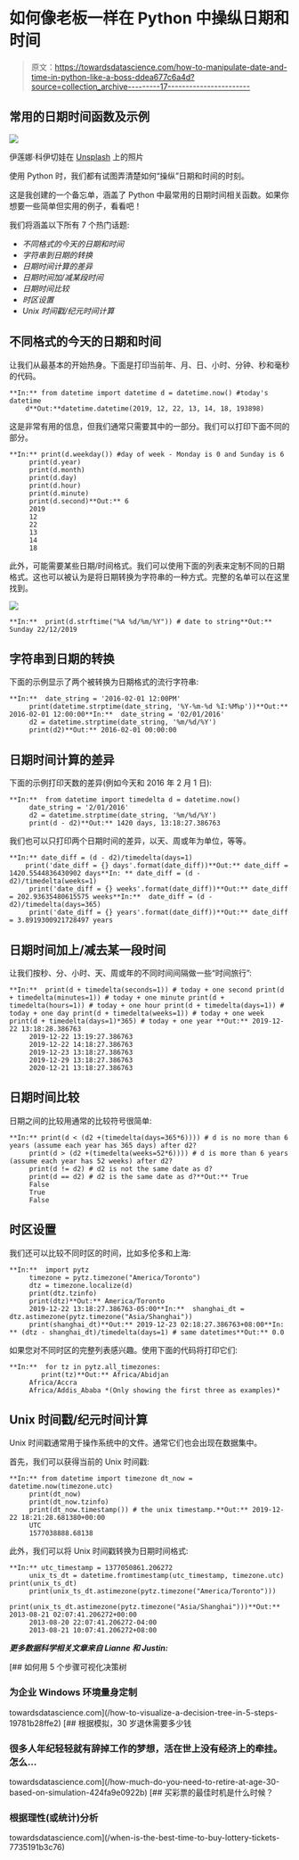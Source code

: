 # 如何像老板一样在 Python 中操纵日期和时间

> 原文：<https://towardsdatascience.com/how-to-manipulate-date-and-time-in-python-like-a-boss-ddea677c6a4d?source=collection_archive---------17----------------------->

## 常用的日期时间函数及示例

![](img/b6ab5f368ea9f6c3a5011d22fc14b97f.png)

伊莲娜·科伊切娃在 [Unsplash](https://unsplash.com?utm_source=medium&utm_medium=referral) 上的照片

使用 Python 时，我们都有试图弄清楚如何“操纵”日期和时间的时刻。

这是我创建的一个备忘单，涵盖了 Python 中最常用的日期时间相关函数。如果你想要一些简单但实用的例子，看看吧！

我们将涵盖以下所有 7 个热门话题:

*   *不同格式的今天的日期和时间*
*   *字符串到日期的转换*
*   *日期时间计算的差异*
*   *日期时间加/减某段时间*
*   *日期时间比较*
*   *时区设置*
*   *Unix 时间戳/纪元时间计算*

## 不同格式的今天的日期和时间

让我们从最基本的开始热身。下面是打印当前年、月、日、小时、分钟、秒和毫秒的代码。

```
**In:** from datetime import datetime d = datetime.now() #today's datetime
    d**Out:**datetime.datetime(2019, 12, 22, 13, 14, 18, 193898)
```

这是非常有用的信息，但我们通常只需要其中的一部分。我们可以打印下面不同的部分。

```
**In:** print(d.weekday()) #day of week - Monday is 0 and Sunday is 6
     print(d.year)
     print(d.month)
     print(d.day)
     print(d.hour)
     print(d.minute)
     print(d.second)**Out:** 6
     2019
     12
     22
     13
     14
     18
```

此外，可能需要某些日期/时间格式。我们可以使用下面的列表来定制不同的日期格式。这也可以被认为是将日期转换为字符串的一种方式。完整的名单可以在这里找到。

![](img/7148294e52523e0cdc6205a6fec4cb8d.png)

```
**In:**  print(d.strftime("%A %d/%m/%Y")) # date to string**Out:** Sunday 22/12/2019
```

## 字符串到日期的转换

下面的示例显示了两个被转换为日期格式的流行字符串:

```
**In:**  date_string = '2016-02-01 12:00PM'
     print(datetime.strptime(date_string, '%Y-%m-%d %I:%M%p'))**Out:** 2016-02-01 12:00:00**In:**  date_string = '02/01/2016'
     d2 = datetime.strptime(date_string, '%m/%d/%Y')
     print(d2)**Out:** 2016-02-01 00:00:00
```

## 日期时间计算的差异

下面的示例打印天数的差异(例如今天和 2016 年 2 月 1 日):

```
**In:**  from datetime import timedelta d = datetime.now()
     date_string = '2/01/2016'
     d2 = datetime.strptime(date_string, '%m/%d/%Y')
     print(d - d2)**Out:** 1420 days, 13:18:27.386763
```

我们也可以只打印两个日期时间的差异，以天、周或年为单位，等等。

```
**In:** date_diff = (d - d2)/timedelta(days=1)
    print('date_diff = {} days'.format(date_diff))**Out:** date_diff = 1420.5544836430902 days**In: ** date_diff = (d - d2)/timedelta(weeks=1)
     print('date_diff = {} weeks'.format(date_diff))**Out:** date_diff = 202.93635480615575 weeks**In:**  date_diff = (d - d2)/timedelta(days=365)
     print('date_diff = {} years'.format(date_diff))**Out:** date_diff = 3.8919300921728497 years
```

## 日期时间加上/减去某一段时间

让我们按秒、分、小时、天、周或年的不同时间间隔做一些“时间旅行”:

```
**In:**  print(d + timedelta(seconds=1)) # today + one second print(d + timedelta(minutes=1)) # today + one minute print(d + timedelta(hours=1)) # today + one hour print(d + timedelta(days=1)) # today + one day print(d + timedelta(weeks=1)) # today + one week print(d + timedelta(days=1)*365) # today + one year **Out:** 2019-12-22 13:18:28.386763
     2019-12-22 13:19:27.386763
     2019-12-22 14:18:27.386763
     2019-12-23 13:18:27.386763
     2019-12-29 13:18:27.386763
     2020-12-21 13:18:27.386763
```

## 日期时间比较

日期之间的比较用通常的比较符号很简单:

```
**In:** print(d < (d2 +(timedelta(days=365*6)))) # d is no more than 6 years (assume each year has 365 days) after d2?
     print(d > (d2 +(timedelta(weeks=52*6)))) # d is more than 6 years (assume each year has 52 weeks) after d2?
     print(d != d2) # d2 is not the same date as d?
     print(d == d2) # d2 is the same date as d?**Out:** True
     False
     True
     False
```

## 时区设置

我们还可以比较不同时区的时间，比如多伦多和上海:

```
**In:**  import pytz
     timezone = pytz.timezone("America/Toronto")
     dtz = timezone.localize(d)
     print(dtz.tzinfo)
     print(dtz)**Out:** America/Toronto
     2019-12-22 13:18:27.386763-05:00**In:**  shanghai_dt = dtz.astimezone(pytz.timezone("Asia/Shanghai"))
     print(shanghai_dt)**Out:** 2019-12-23 02:18:27.386763+08:00**In: ** (dtz - shanghai_dt)/timedelta(days=1) # same datetimes**Out:** 0.0
```

如果您对不同时区的完整列表感兴趣。使用下面的代码将打印它们:

```
**In:**  for tz in pytz.all_timezones:
        print(tz)**Out:** Africa/Abidjan
     Africa/Accra
     Africa/Addis_Ababa *(Only showing the first three as examples)*
```

## Unix 时间戳/纪元时间计算

Unix 时间戳通常用于操作系统中的文件。通常它们也会出现在数据集中。

首先，我们可以获得当前的 Unix 时间戳:

```
**In:** from datetime import timezone dt_now = datetime.now(timezone.utc)
     print(dt_now)
     print(dt_now.tzinfo)
     print(dt_now.timestamp()) # the unix timestamp.**Out:** 2019-12-22 18:21:28.681380+00:00
     UTC
     1577038888.68138
```

此外，我们可以将 Unix 时间戳转换为日期时间格式:

```
**In:** utc_timestamp = 1377050861.206272
     unix_ts_dt = datetime.fromtimestamp(utc_timestamp, timezone.utc) print(unix_ts_dt)
     print(unix_ts_dt.astimezone(pytz.timezone("America/Toronto")))
     print(unix_ts_dt.astimezone(pytz.timezone("Asia/Shanghai")))**Out:** 2013-08-21 02:07:41.206272+00:00
     2013-08-20 22:07:41.206272-04:00
     2013-08-21 10:07:41.206272+08:00
```

***更多数据科学相关文章来自 Lianne 和 Justin:***

[](/how-to-visualize-a-decision-tree-in-5-steps-19781b28ffe2) [## 如何用 5 个步骤可视化决策树

### 为企业 Windows 环境量身定制

towardsdatascience.com](/how-to-visualize-a-decision-tree-in-5-steps-19781b28ffe2) [](/how-much-do-you-need-to-retire-at-age-30-based-on-simulation-424fa9e0922b) [## 根据模拟，30 岁退休需要多少钱

### 很多人年纪轻轻就有辞掉工作的梦想，活在世上没有经济上的牵挂。怎么…

towardsdatascience.com](/how-much-do-you-need-to-retire-at-age-30-based-on-simulation-424fa9e0922b) [](/when-is-the-best-time-to-buy-lottery-tickets-7735191b3c76) [## 买彩票的最佳时机是什么时候？

### 根据理性(或统计)分析

towardsdatascience.com](/when-is-the-best-time-to-buy-lottery-tickets-7735191b3c76)